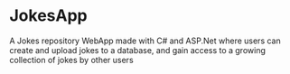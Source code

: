 # JokesApp
 A Jokes repository WebApp made with C# and ASP.Net where users can create and upload jokes to a database, and gain access to a growing collection of jokes by other users
